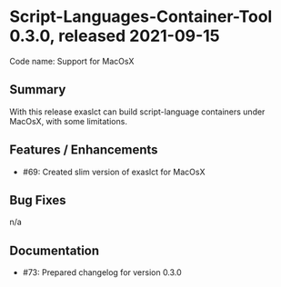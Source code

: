 # Script-Languages-Container-Tool 0.3.0, released 2021-09-15

Code name: Support for MacOsX

## Summary 

With this release exaslct can build script-language containers under MacOsX, with some limitations.

## Features / Enhancements

 - #69: Created slim version of exaslct for MacOsX

## Bug Fixes

n/a

## Documentation

 - #73: Prepared changelog for version 0.3.0